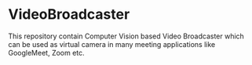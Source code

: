 # VideoBroadcaster
This repository contain Computer Vision based Video Broadcaster which can be used as virtual camera in many meeting applications like GoogleMeet, Zoom etc.
